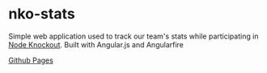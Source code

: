 nko-stats
=========

Simple web application used to track our team's stats while participating in [Node Knockout](http://nodeknockout.com/).
Built with Angular.js and Angularfire

[Github Pages](http://amesarosh.github.io/nko-stats/#/)
